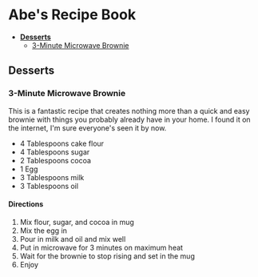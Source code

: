 Abe's Recipe Book
=================

* **[Desserts](#desserts)**
  * [3-Minute Microwave Brownie](#3-minute-microwave-brownie)

## Desserts

### 3-Minute Microwave Brownie

This is a fantastic recipe that creates nothing more than a quick and easy brownie with things you probably already have in your home. I found it on the internet, I'm sure everyone's seen it by now.

* 4 Tablespoons cake flour
* 4 Tablespoons sugar
* 2 Tablespoons cocoa
* 1 Egg
* 3 Tablespoons milk
* 3 Tablespoons oil

#### Directions

1. Mix flour, sugar, and cocoa in mug
2. Mix the egg in
3. Pour in milk and oil and mix well
4. Put in microwave for 3 minutes on maximum heat
5. Wait for the brownie to stop rising and set in the mug
6. Enjoy
